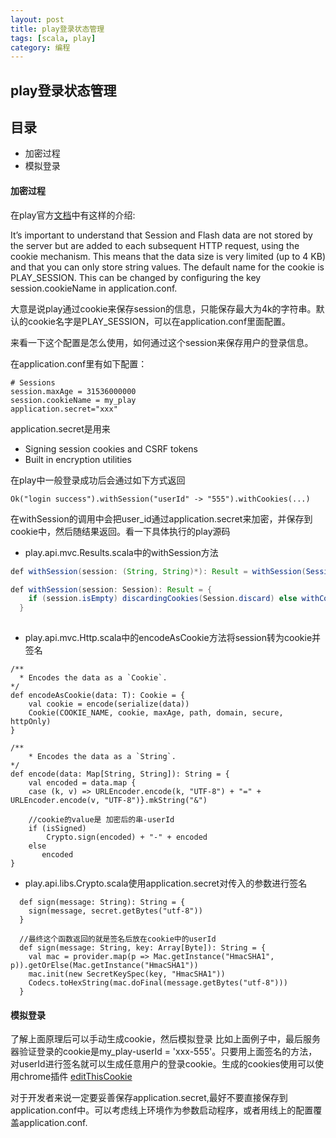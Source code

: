 ```yaml
---
layout: post
title: play登录状态管理
tags: [scala, play]
category: 编程
---
```


## play登录状态管理

## 目录
- 加密过程
- 模拟登录


#### 加密过程

在play官方[文档](https://www.playframework.com/documentation/2.6.x/ScalaSessionFlash)中有这样的介绍:

It’s important to understand that Session and Flash data are not stored by the server but are added to each subsequent HTTP request, using the cookie mechanism. This means that the data size is very limited (up to 4 KB) and that you can only store string values. The default name for the cookie is PLAY_SESSION. This can be changed by configuring the key session.cookieName in application.conf.

大意是说play通过cookie来保存session的信息，只能保存最大为4k的字符串。默认的cookie名字是PLAY_SESSION，可以在application.conf里面配置。

来看一下这个配置是怎么使用，如何通过这个session来保存用户的登录信息。

在application.conf里有如下配置：

```
# Sessions
session.maxAge = 31536000000
session.cookieName = my_play
application.secret="xxx"
```
application.secret是用来

* Signing session cookies and CSRF tokens
* Built in encryption utilities

在play中一般登录成功后会通过如下方式返回

```
Ok("login success").withSession("userId" -> "555").withCookies(...)
```

在withSession的调用中会把user_id通过application.secret来加密，并保存到cookie中，然后随结果返回。看一下具体执行的play源码

* play.api.mvc.Results.scala中的withSession方法

```Java
def withSession(session: (String, String)*): Result = withSession(Session(session.toMap))

def withSession(session: Session): Result = {
    if (session.isEmpty) discardingCookies(Session.discard) else withCookies(Session.encodeAsCookie(session))
  }
  
```

* play.api.mvc.Http.scala中的encodeAsCookie方法将session转为cookie并签名

```
/**
  * Encodes the data as a `Cookie`.
*/
def encodeAsCookie(data: T): Cookie = {
	val cookie = encode(serialize(data))
  	Cookie(COOKIE_NAME, cookie, maxAge, path, domain, secure, httpOnly)
}

/**
	* Encodes the data as a `String`.
*/
def encode(data: Map[String, String]): String = {
	val encoded = data.map {
	case (k, v) => URLEncoder.encode(k, "UTF-8") + "=" + URLEncoder.encode(v, "UTF-8")}.mkString("&")
	
	//cookie的value是 加密后的串-userId
	if (isSigned)
		Crypto.sign(encoded) + "-" + encoded
	else
       encoded
}
```

* play.api.libs.Crypto.scala使用application.secret对传入的参数进行签名

```
  def sign(message: String): String = {
    sign(message, secret.getBytes("utf-8"))
  }
  
  //最终这个函数返回的就是签名后放在cookie中的userId
  def sign(message: String, key: Array[Byte]): String = {
    val mac = provider.map(p => Mac.getInstance("HmacSHA1", p)).getOrElse(Mac.getInstance("HmacSHA1"))
    mac.init(new SecretKeySpec(key, "HmacSHA1"))
    Codecs.toHexString(mac.doFinal(message.getBytes("utf-8")))
  }
```

#### 模拟登录
了解上面原理后可以手动生成cookie，然后模拟登录
比如上面例子中，最后服务器验证登录的cookie是my_play-userId = 'xxx-555'。只要用上面签名的方法，对userId进行签名就可以生成任意用户的登录cookie。生成的cookies使用可以使用chrome插件 [editThisCookie](https://chrome.google.com/webstore/detail/editthiscookie/fngmhnnpilhplaeedifhccceomclgfbg?hl=zh-CN)

对于开发者来说一定要妥善保存application.secret,最好不要直接保存到application.conf中。可以考虑线上环境作为参数启动程序，或者用线上的配置覆盖application.conf.








